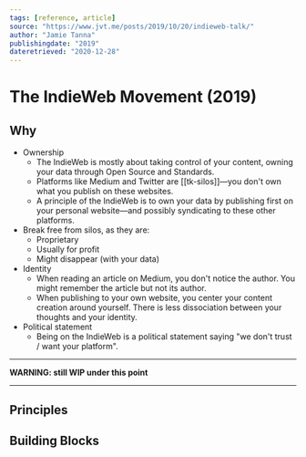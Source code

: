 ```yaml
---
tags: [reference, article]
source: "https://www.jvt.me/posts/2019/10/20/indieweb-talk/"
author: "Jamie Tanna"
publishingdate: "2019"
dateretrieved: "2020-12-28"
---
```


# The IndieWeb Movement (2019)

## Why

- Ownership
  - The IndieWeb is mostly about taking control of your content, owning your data through Open Source and Standards.
  - Platforms like Medium and Twitter are [[tk-silos]]—you don't own what you publish on these websites.
  - A principle of the IndieWeb is to own your data by publishing first on your personal website—and possibly syndicating to these other platforms.
- Break free from silos, as they are:
  - Proprietary
  - Usually for profit
  - Might disappear (with your data)
- Identity
  - When reading an article on Medium, you don't notice the author. You might remember the article but not its author.
  - When publishing to your own website, you center your content creation around yourself. There is less dissociation between your thoughts and your identity.
- Political statement
  - Being on the IndieWeb is a political statement saying "we don't trust / want your platform".

---

**WARNING: still WIP under this point**

---

## Principles

## Building Blocks

